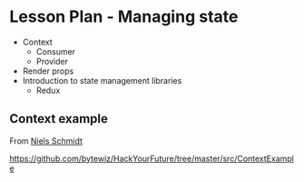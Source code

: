 # Lesson Plan - Managing state

- Context
  - Consumer
  - Provider
- Render props
- Introduction to state management libraries
  - Redux


## Context example

From [Niels Schmidt ](https://github.com/bytewiz)

https://github.com/bytewiz/HackYourFuture/tree/master/src/ContextExample


